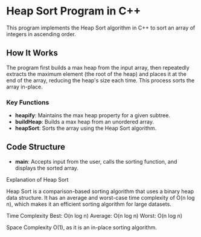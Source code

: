 # Heap Sort Program in C++

This program implements the Heap Sort algorithm in C++ to sort an array of integers in ascending order.

## How It Works

The program first builds a max heap from the input array, then repeatedly extracts the maximum element (the root of the heap) and places it at the end of the array, reducing the heap's size each time. This process sorts the array in-place.

### Key Functions

- **heapify**: Maintains the max heap property for a given subtree.
- **buildHeap**: Builds a max heap from an unordered array.
- **heapSort**: Sorts the array using the Heap Sort algorithm.

## Code Structure

- **main**: Accepts input from the user, calls the sorting function, and displays the sorted array.

Explanation of Heap Sort

Heap Sort is a comparison-based sorting algorithm that uses a binary heap data structure. It has an average and worst-case time complexity of O(n log n), which makes it an efficient sorting algorithm for large datasets.

Time Complexity
Best: O(n log n)
Average: O(n log n)
Worst: O(n log n)

Space Complexity
O(1), as it is an in-place sorting algorithm.